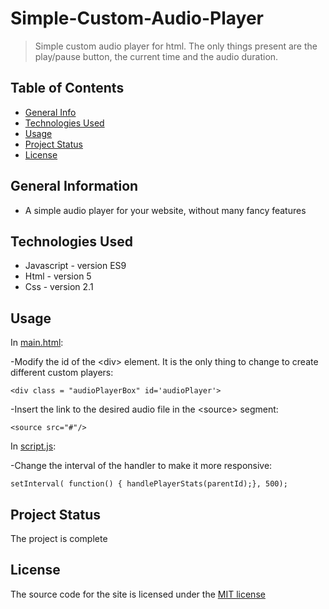 # Simple-Custom-Audio-Player
> Simple custom audio player for html. The only things present are the play/pause button, the current time and the audio duration.

## Table of Contents
* [General Info](#general-information)
* [Technologies Used](#technologies-used)
* [Usage](#usage)
* [Project Status](#project-status)
* [License](#license)


## General Information
- A simple audio player for your website, without many fancy features

## Technologies Used
- Javascript - version ES9
- Html - version 5
- Css - version 2.1

## Usage
In [main.html](main.html):

-Modify the id of the \<div\> element. It is the only thing to change to create different custom players:

`<div class = "audioPlayerBox" id='audioPlayer'>`
  
-Insert the link to the desired audio file in the \<source\> segment: 
  
`<source src="#"/>`

In [script.js](script.js):

-Change the interval of the handler to make it more responsive:

`setInterval( function() { handlePlayerStats(parentId);}, 500);`

## Project Status
The project is complete

## License
The source code for the site is licensed under the [MIT license](LICENSE)
